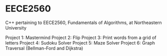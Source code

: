 # EECE2560
C++ pertaining to EECE2560, Fundamentals of Algorithms, at Northeastern University

Project 1: Mastermind
Project 2: Flip
Project 3: Print words from a grid of letters
Project 4: Sudoku Solver
Project 5: Maze Solver
Project 6: Graph Traversal (Bellman-Ford and Dijkstra)
